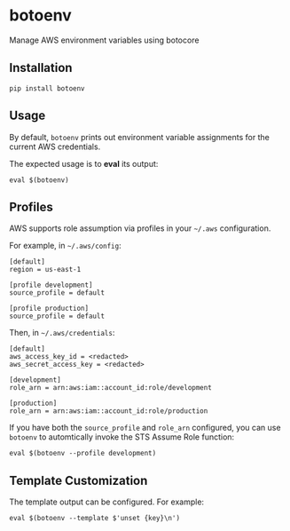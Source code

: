 # botoenv

Manage AWS environment variables using botocore

## Installation

    pip install botoenv


## Usage

By default, `botoenv` prints out environment variable assignments for the current AWS credentials.

The expected usage is to **eval** its output:

    eval $(botoenv)


## Profiles

AWS supports role assumption via profiles in your `~/.aws` configuration.

For example, in `~/.aws/config`:

    [default]
    region = us-east-1

    [profile development]
    source_profile = default

    [profile production]
    source_profile = default

Then, in `~/.aws/credentials`:

    [default]
    aws_access_key_id = <redacted>
    aws_secret_access_key = <redacted>

    [development]
    role_arn = arn:aws:iam::account_id:role/development

    [production]
    role_arn = arn:aws:iam::account_id:role/production

If you have both the `source_profile` and `role_arn` configured, you can use `botoenv`
to automtically invoke the STS Assume Role function:

    eval $(botoenv --profile development)


## Template Customization

The template output can be configured. For example:

    eval $(botoenv --template $'unset {key}\n')
